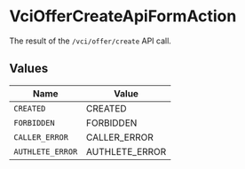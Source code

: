 # VciOfferCreateApiFormAction

The result of the `/vci/offer/create` API call.


## Values

| Name             | Value            |
| ---------------- | ---------------- |
| `CREATED`        | CREATED          |
| `FORBIDDEN`      | FORBIDDEN        |
| `CALLER_ERROR`   | CALLER_ERROR     |
| `AUTHLETE_ERROR` | AUTHLETE_ERROR   |